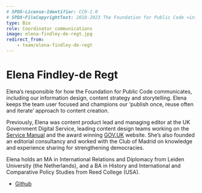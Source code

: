 ```yaml
---
# SPDX-License-Identifier: CC0-1.0
# SPDX-FileCopyrightText: 2018-2023 The Foundation for Public Code <info@publiccode.net>
type: Bio
role: Coordinator communications
image: elena-findley-de-regt.jpg
redirect_from:
    - team/elena-findley-de-regt
---
```


# Elena Findley-de Regt

Elena’s responsible for how the Foundation for Public Code communicates, including our information design, content strategy and storytelling. Elena keeps the team user focused and champions our ‘publish once, reuse often and iterate’ approach to content creation.

Previously, Elena was content product lead and managing editor at the UK Government Digital Service, leading content design teams working on the [Service Manual](https://www.gov.uk/service-manual) and the award winning [GOV.UK](https://www.gov.uk/) website. She’s also founded an editorial consultancy and worked with the Club of Madrid on knowledge and experience sharing for strengthening democracies.

Elena holds an MA in International Relations and Diplomacy from Leiden University (the Netherlands), and a BA in History and International and Comparative Policy Studies from Reed College (USA).

* [Github](https://github.com/ElenaFdR)
